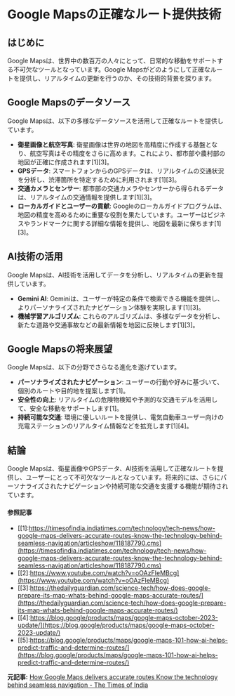 # Google Mapsの正確なルート提供技術

## はじめに

Google Mapsは、世界中の数百万の人々にとって、日常的な移動をサポートする不可欠なツールとなっています。Google Mapsがどのようにして正確なルートを提供し、リアルタイムの更新を行うのか、その技術的背景を探ります。

## Google Mapsのデータソース

Google Mapsは、以下の多様なデータソースを活用して正確なルートを提供しています。

- **衛星画像と航空写真**: 衛星画像は世界の地図を高精度に作成する基盤となり、航空写真はその精度をさらに高めます。これにより、都市部や農村部の地図が正確に作成されます[1][3]。
- **GPSデータ**: スマートフォンからのGPSデータは、リアルタイムの交通状況を分析し、渋滞箇所を特定するために利用されます[1][3]。
- **交通カメラとセンサー**: 都市部の交通カメラやセンサーから得られるデータは、リアルタイムの交通情報を提供します[1][3]。
- **ローカルガイドとユーザーの貢献**: Googleのローカルガイドプログラムは、地図の精度を高めるために重要な役割を果たしています。ユーザーはビジネスやランドマークに関する詳細な情報を提供し、地図を最新に保ちます[1][3]。

## AI技術の活用

Google Mapsは、AI技術を活用してデータを分析し、リアルタイムの更新を提供しています。

- **Gemini AI**: Geminiは、ユーザーが特定の条件で検索できる機能を提供し、よりパーソナライズされたナビゲーション体験を実現します[1][3]。
- **機械学習アルゴリズム**: これらのアルゴリズムは、多様なデータを分析し、新たな道路や交通事故などの最新情報を地図に反映します[1][3]。

## Google Mapsの将来展望

Google Mapsは、以下の分野でさらなる進化を遂げています。

- **パーソナライズされたナビゲーション**: ユーザーの行動や好みに基づいて、個別のルートや目的地を提案します[1]。
- **安全性の向上**: リアルタイムの危険物検知や予測的な交通モデルを活用して、安全な移動をサポートします[1]。
- **持続可能な交通**: 環境に優しいルートを提供し、電気自動車ユーザー向けの充電ステーションのリアルタイム情報などを拡充します[1][4]。

## 結論

Google Mapsは、衛星画像やGPSデータ、AI技術を活用して正確なルートを提供し、ユーザーにとって不可欠なツールとなっています。将来的には、さらにパーソナライズされたナビゲーションや持続可能な交通を支援する機能が期待されています。

#### 参照記事
- [[1]:https://timesofindia.indiatimes.com/technology/tech-news/how-google-maps-delivers-accurate-routes-know-the-technology-behind-seamless-navigation/articleshow/118187790.cms](https://timesofindia.indiatimes.com/technology/tech-news/how-google-maps-delivers-accurate-routes-know-the-technology-behind-seamless-navigation/articleshow/118187790.cms)
- [[2]:https://www.youtube.com/watch?v=oOAzFIeMBcg](https://www.youtube.com/watch?v=oOAzFIeMBcg)
- [[3]:https://thedailyguardian.com/science-tech/how-does-google-prepare-its-map-whats-behind-google-maps-accurate-routes/](https://thedailyguardian.com/science-tech/how-does-google-prepare-its-map-whats-behind-google-maps-accurate-routes/)
- [[4]:https://blog.google/products/maps/google-maps-october-2023-update/](https://blog.google/products/maps/google-maps-october-2023-update/)
- [[5]:https://blog.google/products/maps/google-maps-101-how-ai-helps-predict-traffic-and-determine-routes/](https://blog.google/products/maps/google-maps-101-how-ai-helps-predict-traffic-and-determine-routes/)


**元記事:** [How Google Maps delivers accurate routes Know the technology behind seamless navigation - The Times of India](https://timesofindia.indiatimes.com/technology/tech-news/how-google-maps-delivers-accurate-routes-know-the-technology-behind-seamless-navigation/articleshow/118187790.cms)